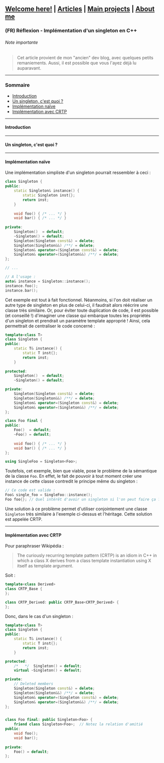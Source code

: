 ## [Welcome here!](https://vpenando.github.io) | [Articles](https://vpenando.github.io/articles.html) | [Main projects](https://vpenando.github.io/projects.html) | [About me](https://vpenando.github.io/about.html)

### (FR) Réflexion - Implémentation d'un singleton en C++

###### Note importante
> Cet article provient de mon "ancien" dev blog, avec quelques petits remaniements. Aussi, il est possible que vous l'ayez déjà lu auparavant.

---

### Sommaire
* [Introduction](#introduction)
* [Un singleton, c'est quoi ?](#singleton)
* [Implémentation naïve](#implementation_naive)
* [Implémentation avec CRTP](#implementation_crtp)

---

#### <a name="singleton">Introduction</a>

---

#### <a name="singleton">Un singleton, c'est quoi ?</a>

---

#### <a name="implementation_naive">Implémentation naïve</a>
Une implémentation simpliste d'un singleton pourrait ressembler à ceci :
```cpp
class Singleton {
public:
    static Singleton& instance() {
        static Singleton inst{};
        return inst;
    }
  
    void foo() { /* ... */ }
    void bar() { /* ... */ }
    
private:
    Singleton()  = default;
    ~Singleton() = default;
    Singleton(Singleton const&) = delete;
    Singleton(Singleton&&) /**/ = delete;
    Singleton& operator=(Singleton const&) = delete;
    Singleton& operator=(Singleton&&) /**/ = delete;
};

// ...

// A l'usage :
auto& instance = Singleton::instance();
instance.foo();
instance.bar();
```
Cet exemple est tout à fait fonctionnel. Néanmoins, si l'on doit réaliser un autre type de singleton en plus de celui-ci, il faudrait alors réécrire une classe très similaire.
Or, pour éviter toute duplication de code, il est possible (et conseillé !) d'imaginer une classe qui embarque toutes les propriétés d'un singleton et prendrait un paramètre template approprié ! Ainsi, cela permettrait de centraliser le code concerné :

```cpp
template<class T>
class Singleton {
public:
    static T& instance() {
        static T inst{};
        return inst;
    }
  
protected:
    Singleton()  = default;
    ~Singleton() = default;

private:
    Singleton(Singleton const&) = delete;
    Singleton(Singleton&&) /**/ = delete;
    Singleton& operator=(Singleton const&) = delete;
    Singleton& operator=(Singleton&&) /**/ = delete;
};

class Foo final {
public:
    Foo()  = default;
    ~Foo() = default;
  
    void foo() { /* ... */ }
    void bar() { /* ... */ }
};

using SingleFoo = Singleton<Foo>;
```
Toutefois, cet exemple, bien que viable, pose le problème de la sémantique de la classe `Foo`. En effet, le fait de pouvoir à tout moment créer une instance de cette classe contredit le principe même du singleton :
```cpp
// Ce code est valide :
Foo& single_foo = SingleFoo::instance();
Foo foo{}; // Quel intérêt d'avoir un singleton si l'on peut faire ça ?
```

Une solution à ce problème permet d'utiliser conjointement une classe `Singleton` très similaire à l'exemple ci-dessus et l'héritage. Cette solution est appelée CRTP.

---

#### <a name="implementation_crtp">Implémentation avec CRTP</a>

Pour paraphraser Wikipédia :
> The curiously recurring template pattern (CRTP) is an idiom in C++ in which a class X derives from a class template instantiation using X itself as template argument.

Soit :
```cpp
template<class Derived>
class CRTP_Base {
};

class CRTP_Derived: public CRTP_Base<CRTP_Derived> {
};
```
Donc, dans le cas d'un singleton :
```cpp
template<class T>
class Singleton {
public:
    static T& instance() {
        static T inst{};
        return inst;
    }

protected:
    /*   */  Singleton() = default;
    virtual ~Singleton() = default;

private:
    // Deleted members
    Singleton(Singleton const&) = delete;
    Singleton(Singleton&&) /**/ = delete;
    Singleton& operator=(Singleton const&) = delete;
    Singleton& operator=(Singleton&&) /**/ = delete;
};


class Foo final: public Singleton<Foo> {
    friend class Singleton<Foo>;  // Notez la relation d'amitié
public:
    void foo();
    void bar();
    
private:
    Foo() = default;
};
```
